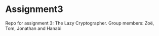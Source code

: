 # Assignment3

Repo for assignment 3: The Lazy Cryptographer.
Group members: Zoë, Tom, Jonathan and Hanabi